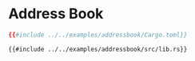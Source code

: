 # Address Book

```toml
{{#include ../../examples/addressbook/Cargo.toml}}
```

```rust,no_run,noplaypen
{{#include ../../examples/addressbook/src/lib.rs}}
```
